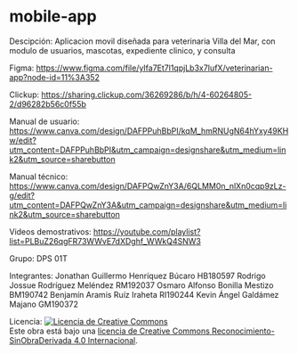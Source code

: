 # mobile-app
Descipción: Aplicacion movil diseñada para veterinaria Villa del Mar, con modulo de usuarios, mascotas, expediente clinico, y consulta

Figma: 
https://www.figma.com/file/yIfa7Et7l1qpjLb3x7IufX/veterinarian-app?node-id=11%3A352

Clickup: 
https://sharing.clickup.com/36269286/b/h/4-60264805-2/d96282b56c0f55b

Manual de usuario:
https://www.canva.com/design/DAFPPuhBbPI/kqM_hmRNUgN64hYxy49KHw/edit?utm_content=DAFPPuhBbPI&utm_campaign=designshare&utm_medium=link2&utm_source=sharebutton

Manual técnico:
https://www.canva.com/design/DAFPQwZnY3A/6QLMM0n_nlXn0cqp9zLz-g/edit?utm_content=DAFPQwZnY3A&utm_campaign=designshare&utm_medium=link2&utm_source=sharebutton

Videos demostrativos:
https://youtube.com/playlist?list=PLBuZ26qgFR73WWvE7dXDghf_WWkQ4SNW3

Grupo:
DPS 01T

Integrantes: 
Jonathan Guillermo Henríquez Búcaro HB180597
Rodrigo Jossue Rodríguez Meléndez RM192037
Osmaro Alfonso Bonilla Mestizo BM190742
Benjamín Aramis Ruíz Iraheta RI190244
Kevin Ángel Galdámez Majano GM190372

Licencia:
<a rel="license" href="http://creativecommons.org/licenses/by-nd/4.0/"><img alt="Licencia de Creative Commons" style="border-width:0" src="https://i.creativecommons.org/l/by-nd/4.0/88x31.png" /></a><br />Este obra está bajo una <a rel="license" href="http://creativecommons.org/licenses/by-nd/4.0/">licencia de Creative Commons Reconocimiento-SinObraDerivada 4.0 Internacional</a>.
